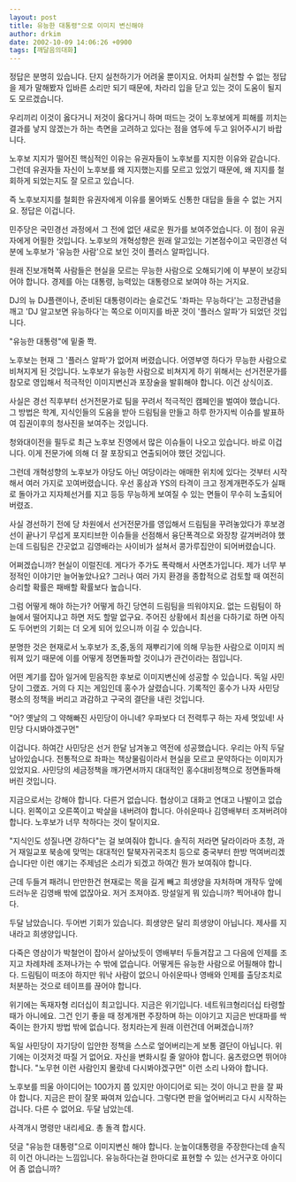 ```yaml
---
layout: post
title: 유능한 대통령"으로 이미지 변신해야
author: drkim
date: 2002-10-09 14:06:26 +0900
tags: [깨달음의대화]
---
```

정답은 분명히 있습니다. 단지 실천하기가 어려울 뿐이지요. 어차피 실천할 수 없는 정답을 제가 말해봤자 입바른 소리만 되기 때문에, 차라리 입을 닫고 있는 것이 도움이 될지도 모르겠습니다.
  

  
우리끼리 이것이 옳다거니 저것이 옳다거니 하며 떠드는 것이 노후보에게 피해를 끼치는 결과를 낳지 않겠는가 하는 측면을 고려하고 있다는 점을 염두에 두고 읽어주시기 바랍니다.
  

  
노후보 지지가 떨어진 핵심적인 이유는 유권자들이 노후보를 지지한 이유와 같습니다. 그런데 유권자들 자신이 노후보를 왜 지지했는지를 모르고 있었기 때문에, 왜 지지를 철회하게 되었는지도 잘 모르고 있습니다.
  

  
즉 노후보지지를 철회한 유권자에게 이유를 물어봐도 신통한 대답을 들을 수 없는 거지요. 정답은 이겁니다.
  

  
민주당은 국민경선 과정에서 그 전에 없던 새로운 뭔가를 보여주었습니다. 이 점이 유권자에게 어필한 것입니다. 노후보의 개혁성향은 원래 알고있는 기본점수이고 국민경선 덕분에 노후보가 '유능한 사람'으로 보인 것이 플러스 알파입니다.
  

  
원래 진보개혁쪽 사람들은 현실을 모르는 무능한 사람으로 오해되기에 이 부분이 보강되어야 합니다. 경제를 아는 대통령, 능력있는 대통령으로 보여야 하는 거지요.
  

  
DJ의 뉴 DJ플랜이나, 준비된 대통령이라는 슬로건도 '좌파는 무능하다'는 고정관념을 깨고 'DJ 알고보면 유능하다'는 쪽으로 이미지를 바꾼 것이 '플러스 알파'가 되었던 것입니다.
  

  
"유능한 대통령"에 밑줄 쫙.
  

  
노후보는 현재 그 '플러스 알파'가 없어져 버렸습니다. 어영부영 하다가 무능한 사람으로 비쳐지게 된 것입니다. 노후보가 유능한 사람으로 비쳐지게 하기 위해서는 선거전문가를 참모로 영입해서 적극적인 이미지변신과 포장술을 발휘해야 합니다. 이건 상식이죠.
  

  
사실은 경선 직후부터 선거전문가로 팀을 꾸려서 적극적인 캠페인을 벌여야 했습니다. 그 방법은 학계, 지식인들의 도움을 받아 드림팀을 만들고 하루 한가지씩 이슈를 발표하여 집권이후의 청사진을 보여주는 것입니다.
  

  
청와대이전을 필두로 최근 노후보 진영에서 많은 이슈들이 나오고 있습니다. 바로 이겁니다. 이게 전문가에 의해 더 잘 포장되고 연출되어야 했던 것입니다.
  

  
그런데 개혁성향의 노후보가 야당도 아닌 여당이라는 애매한 위치에 있다는 것부터 시작해서 여러 가지로 꼬여버렸습니다. 우선 홍삼과 YS의 타격이 크고 정계개편주도가 실패로 돌아가고 지자체선거를 지고 등등 무능하게 보여질 수 있는 면들이 무수히 노출되어 버렸죠.
  

  
사실 경선하기 전에 당 차원에서 선거전문가를 영입해서 드림팀을 꾸려놓았다가 후보경선이 끝나기 무섭게 포지티브한 이슈들을 선점해서 융단폭격으로 와장창 갈겨버려야 했는데 드림팀은 간곳없고 김영배라는 사이비가 설쳐서 콩가루집안이 되어버렸습니다.
  

  
어쩌겠습니까? 현실이 이럴진데. 게다가 주가도 폭락해서 사면초가입니다. 제가 너무 부정적인 이야기만 늘어놓았나요? 그러나 여러 가지 환경을 종합적으로 검토할 때 여전히 승리할 확률은 패배할 확률보다 높습니다.
  

  
그럼 어떻게 해야 하는가? 어떻게 하긴 당연히 드림팀을 띄워야지요. 없는 드림팀이 하늘에서 떨어지냐고 하면 저도 할말 없구요. 주어진 상황에서 최선을 다하기로 하면 아직도 두어번의 기회는 더 오게 되어 있으니까 이길 수 있습니다.
  

  
분명한 것은 현재로서 노후보가 조,중,동의 재뿌리기에 의해 무능한 사람으로 이미지 씌워져 있기 때문에 이를 어떻게 정면돌파할 것이냐가 관건이라는 점입니다.
  

  
어떤 계기를 잡아 일거에 믿음직한 후보로 이미지변신에 성공할 수 있습니다. 독일 사민당이 그랬죠. 거의 다 지는 게임인데 홍수가 살렸습니다. 기록적인 홍수가 나자 사민당 평소의 정책을 버리고 과감하고 구국의 결단을 내린 것입니다.
  

  
"어? 옛날의 그 약해빠진 사민당이 아니네? 우파보다 더 전력투구 하는 자세 멋있네! 사민당 다시봐야겠구먼"
  

  
이겁니다. 하여간 사민당은 선거 한달 남겨놓고 역전에 성공했습니다. 우리는 아직 두달 남아있습니다. 전통적으로 좌파는 책상물림이라서 현실을 모르고 문약하다는 이미지가 있었지요. 사민당의 세금정책을 깨가면서까지 대대적인 홍수대비정책으로 정면돌파해버린 것입니다.
  

  
지금으로서는 강해야 합니다. 다른거 없습니다. 협상이고 대화고 연대고 나발이고 없습니다. 왼쪽이고 오른쪽이고 박살을 내버려야 합니다. 아쉬운따나 김영배부터 조져버려야 합니다. 노후보가 너무 착하다는 것이 탈이지요.
  

  
"지식인도 성질나면 강하다"는 걸 보여줘야 합니다. 솔직히 저라면 달라이라마 초청, 과거 재일교포 북송에 맞먹는 대대적인 탈북자귀국조치 등으로 중국부터 한방 먹여버리겠습니다만 이런 얘기는 주제넘은 소리가 되겠고 하여간 뭔가 보여줘야 합니다.
  

  
근데 두들겨 패려니 만만한건 현재로는 목을 길게 빼고 희생양을 자처하며 개작두 앞에 드러누운 김영배 밖에 없잖아요. 저거 조져야죠. 망설일게 뭐 있습니까? 찍어내야 합니다.
  

  
두달 남았습니다. 두어번 기회가 있습니다. 희생양은 달리 희생양이 아닙니다. 제사를 지내라고 희생양입니다.
  

  
다죽은 영삼이가 박철언이 잡아서 살아났듯이 영배부터 두들겨잡고 그 다음에 인제를 조지고 차례차례 조져나가는 수 밖에 없습니다. 어떻게든 유능한 사람으로 어필해야 합니다. 드림팀이 떠조야 하지만 워낙 사람이 없으니 아쉬운따나 영배와 인제를 출당조치로 처분하는 것으로 테이프를 끊어야 합니다.
  

  
위기에는 독재자형 리더십이 최고입니다. 지금은 위기입니다. 네트워크형리더십 타령할 때가 아니에요. 그건 인기 좋을 때 정계개편 주장하며 하는 이야기고 지금은 반대파를 싹 죽이는 한가지 방법 밖에 없습니다. 정치라는게 원래 이런건데 어쩌겠습니까?
  

  
독일 사민당이 자기당이 입안한 정책을 스스로 엎어버리는게 보통 결단이 아닙니다. 위기에는 이것저것 따질 거 없어요. 자신을 변화시킬 줄 알아야 합니다. 움츠렸으면 뛰어야 합니다. "노무현 이런 사람인지 몰랐네 다시봐야겠구먼" 이런 소리 나와야 합니다.
  

  
노후보를 띄울 아이디어는 100가지 쯤 있지만 아이디어로 되는 것이 아니고 판을 잘 짜야 합니다. 지금은 판이 잘못 짜여져 있습니다. 그렇다면 판을 엎어버리고 다시 시작하는 겁니다. 다른 수 없어요. 두달 남았는데.
  

  
사격개시 명령만 내리세요. 총 돌격 합시다.
  

  

  

  
덧글 "유능한 대통령"으로 이미지변신 해야 합니다. 눈높이대통령을 주장한다는데 솔직히 이건 아니라는 느낌입니다. 유능하다는걸 한마디로 표현할 수 있는 선거구호 아이디어 좀 없습니까?